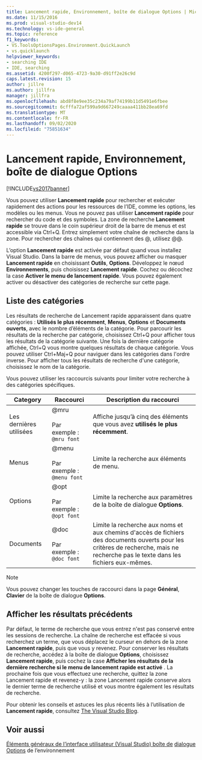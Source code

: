 ```yaml
---
title: Lancement rapide, Environnement, boîte de dialogue Options | Microsoft Docs
ms.date: 11/15/2016
ms.prod: visual-studio-dev14
ms.technology: vs-ide-general
ms.topic: reference
f1_keywords:
- VS.ToolsOptionsPages.Environment.QuickLaunch
- vs.quicklaunch
helpviewer_keywords:
- searching IDE
- IDE, searching
ms.assetid: 4200f297-d065-4723-9a30-d91ff2e26c9d
caps.latest.revision: 15
author: jillre
ms.author: jillfra
manager: jillfra
ms.openlocfilehash: abd8f8e9ee35c234a79af74199b11d5491e6fbee
ms.sourcegitcommit: 6cfffa72af599a9d667249caaaa411bb28ea69fd
ms.translationtype: MT
ms.contentlocale: fr-FR
ms.lasthandoff: 09/02/2020
ms.locfileid: "75851634"
---
```

# <a name="quick-launch-environment-options-dialog-box"></a>Lancement rapide, Environnement, boîte de dialogue Options
[!INCLUDE[vs2017banner](../../includes/vs2017banner.md)]

Vous pouvez utiliser **Lancement rapide** pour rechercher et exécuter rapidement des actions pour les ressources de l’IDE, comme les options, les modèles ou les menus. Vous ne pouvez pas utiliser **Lancement rapide** pour rechercher du code et des symboles. La zone de recherche **Lancement rapide** se trouve dans le coin supérieur droit de la barre de menus et est accessible via Ctrl+Q. Entrez simplement votre chaîne de recherche dans la zone. Pour rechercher des chaînes qui contiennent des @, utilisez @@.

 L’option **Lancement rapide** est activée par défaut quand vous installez Visual Studio. Dans la barre de menus, vous pouvez afficher ou masquer **Lancement rapide** en choisissant **Outils**, **Options**. Développez le nœud **Environnements**, puis choisissez **Lancement rapide**. Cochez ou décochez la case **Activer le menu de lancement rapide**. Vous pouvez également activer ou désactiver des catégories de recherche sur cette page.

## <a name="category-list"></a>Liste des catégories
 Les résultats de recherche de Lancement rapide apparaissent dans quatre catégories : **Utilisés le plus récemment**, **Menus**, **Options** et **Documents ouverts**, avec le nombre d’éléments de la catégorie. Pour parcourir les résultats de la recherche par catégorie, choisissez Ctrl+Q pour afficher tous les résultats de la catégorie suivante. Une fois la dernière catégorie affichée, Ctrl+Q vous montre quelques résultats de chaque catégorie. Vous pouvez utiliser Ctrl+Maj+Q pour naviguer dans les catégories dans l'ordre inverse. Pour afficher tous les résultats de recherche d'une catégorie, choisissez le nom de la catégorie.

 Vous pouvez utiliser les raccourcis suivants pour limiter votre recherche à des catégories spécifiques.

|Category|Raccourci|Description du raccourci|
|--------------|--------------|--------------------------|
|Les dernières utilisées|@mru<br /><br /> Par exemple : `@mru font`|Affiche jusqu’à cinq des éléments que vous avez **utilisés le plus récemment**.|
|Menus|@menu<br /><br /> Par exemple : `@menu font`|Limite la recherche aux éléments de menu.|
|Options|@opt<br /><br /> Par exemple : `@opt font`|Limite la recherche aux paramètres de la boîte de dialogue **Options**.|
|Documents|@doc<br /><br /> Par exemple : `@doc font`|Limite la recherche aux noms et aux chemins d'accès de fichiers des documents ouverts pour les critères de recherche, mais ne recherche pas le texte dans les fichiers eux-mêmes.|

> [!NOTE]
> Vous pouvez changer les touches de raccourci dans la page **Général**, **Clavier** de la boîte de dialogue **Options**.

## <a name="show-previous-results"></a>Afficher les résultats précédents
 Par défaut, le terme de recherche que vous entrez n'est pas conservé entre les sessions de recherche. La chaîne de recherche est effacée si vous recherchez un terme, que vous déplacez le curseur en dehors de la zone **Lancement rapide**, puis que vous y revenez. Pour conserver les résultats de recherche, accédez à la boîte de dialogue **Options**, choisissez **Lancement rapide**, puis cochez la case **Afficher les résultats de la dernière recherche si le menu de lancement rapide est activé** . La prochaine fois que vous effectuez une recherche, quittez la zone Lancement rapide et revenez-y : la zone Lancement rapide conserve alors le dernier terme de recherche utilisé et vous montre également les résultats de recherche.

 Pour obtenir les conseils et astuces les plus récents liés à l’utilisation de **Lancement rapide**, consultez [The Visual Studio Blog](https://blogs.msdn.com/b/visualstudio/).

## <a name="see-also"></a>Voir aussi
 [Éléments généraux de l’interface utilisateur (Visual Studio) boîte de](../../ide/reference/general-user-interface-elements-visual-studio.md) [dialogue Options](../../ide/reference/environment-options-dialog-box.md) de l’environnement
